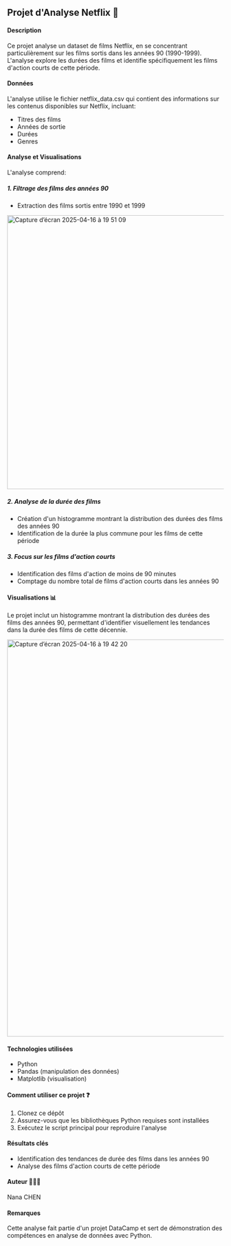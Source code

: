 ## Projet d'Analyse Netflix 🍿
#### Description
Ce projet analyse un dataset de films Netflix, en se concentrant particulièrement sur les films sortis dans les années 90 (1990-1999). L'analyse explore les durées des films et identifie spécifiquement les films d'action courts de cette période.

#### Données
L'analyse utilise le fichier netflix_data.csv qui contient des informations sur les contenus disponibles sur Netflix, incluant:

- Titres des films
- Années de sortie
- Durées
- Genres

#### Analyse et Visualisations
L'analyse comprend:

##### 1. Filtrage des films des années 90

- Extraction des films sortis entre 1990 et 1999
  
<img width="636" alt="Capture d’écran 2025-04-16 à 19 51 09" src="https://github.com/user-attachments/assets/6a0afcd6-f2c9-4e7a-9e66-bd3b11d40baa" />



##### 2. Analyse de la durée des films

- Création d'un histogramme montrant la distribution des durées des films des années 90
- Identification de la durée la plus commune pour les films de cette période


##### 3. Focus sur les films d'action courts

- Identification des films d'action de moins de 90 minutes
- Comptage du nombre total de films d'action courts dans les années 90



#### Visualisations 📊
Le projet inclut un histogramme montrant la distribution des durées des films des années 90, permettant d'identifier visuellement les tendances dans la durée des films de cette décennie.

<img width="922" alt="Capture d’écran 2025-04-16 à 19 42 20" src="https://github.com/user-attachments/assets/abb26724-5bb5-4334-966b-9e7bf85837b3" />


#### Technologies utilisées

- Python
- Pandas (manipulation des données)
- Matplotlib (visualisation)

#### Comment utiliser ce projet ❓

1. Clonez ce dépôt
2. Assurez-vous que les bibliothèques Python requises sont installées
3. Exécutez le script principal pour reproduire l'analyse

#### Résultats clés

- Identification des tendances de durée des films dans les années 90
- Analyse des films d'action courts de cette période

#### Auteur 🙆🏻‍♀️
Nana CHEN

#### Remarques
Cette analyse fait partie d'un projet DataCamp et sert de démonstration des compétences en analyse de données avec Python.

